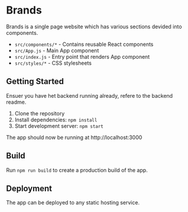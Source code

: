 # Brands

Brands is a single page website which has various sections devided into components.


- `src/components/*` - Contains reusable React components 
- `src/App.js` - Main App component 
- `src/index.js` - Entry point that renders App component
- `src/styles/*` - CSS stylesheets

## Getting Started
Ensuer you have het backend running already, refere to the backend readme.
1. Clone the repository
2. Install dependencies: `npm install`
3. Start development server: `npm start`

The app should now be running at http://localhost:3000

## Build 

Run `npm run build` to create a production build of the app.

## Deployment

The app can be deployed to any static hosting service.  
